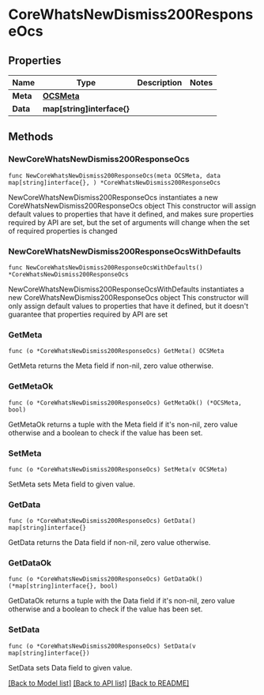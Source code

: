 # CoreWhatsNewDismiss200ResponseOcs

## Properties

Name | Type | Description | Notes
------------ | ------------- | ------------- | -------------
**Meta** | [**OCSMeta**](OCSMeta.md) |  | 
**Data** | **map[string]interface{}** |  | 

## Methods

### NewCoreWhatsNewDismiss200ResponseOcs

`func NewCoreWhatsNewDismiss200ResponseOcs(meta OCSMeta, data map[string]interface{}, ) *CoreWhatsNewDismiss200ResponseOcs`

NewCoreWhatsNewDismiss200ResponseOcs instantiates a new CoreWhatsNewDismiss200ResponseOcs object
This constructor will assign default values to properties that have it defined,
and makes sure properties required by API are set, but the set of arguments
will change when the set of required properties is changed

### NewCoreWhatsNewDismiss200ResponseOcsWithDefaults

`func NewCoreWhatsNewDismiss200ResponseOcsWithDefaults() *CoreWhatsNewDismiss200ResponseOcs`

NewCoreWhatsNewDismiss200ResponseOcsWithDefaults instantiates a new CoreWhatsNewDismiss200ResponseOcs object
This constructor will only assign default values to properties that have it defined,
but it doesn't guarantee that properties required by API are set

### GetMeta

`func (o *CoreWhatsNewDismiss200ResponseOcs) GetMeta() OCSMeta`

GetMeta returns the Meta field if non-nil, zero value otherwise.

### GetMetaOk

`func (o *CoreWhatsNewDismiss200ResponseOcs) GetMetaOk() (*OCSMeta, bool)`

GetMetaOk returns a tuple with the Meta field if it's non-nil, zero value otherwise
and a boolean to check if the value has been set.

### SetMeta

`func (o *CoreWhatsNewDismiss200ResponseOcs) SetMeta(v OCSMeta)`

SetMeta sets Meta field to given value.


### GetData

`func (o *CoreWhatsNewDismiss200ResponseOcs) GetData() map[string]interface{}`

GetData returns the Data field if non-nil, zero value otherwise.

### GetDataOk

`func (o *CoreWhatsNewDismiss200ResponseOcs) GetDataOk() (*map[string]interface{}, bool)`

GetDataOk returns a tuple with the Data field if it's non-nil, zero value otherwise
and a boolean to check if the value has been set.

### SetData

`func (o *CoreWhatsNewDismiss200ResponseOcs) SetData(v map[string]interface{})`

SetData sets Data field to given value.



[[Back to Model list]](../README.md#documentation-for-models) [[Back to API list]](../README.md#documentation-for-api-endpoints) [[Back to README]](../README.md)


